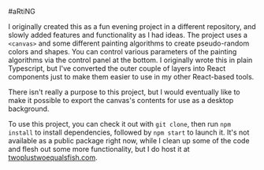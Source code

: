 #aRtiNG

I originally created this as a fun evening project in a different repository, and slowly added features and functionality as I had ideas.  The project uses a `<canvas>` and some different painting algorithms to create pseudo-random colors and shapes.  You can control various parameters of the painting algorithms via the control panel at the bottom.  I originally wrote this in plain Typescript, but I've converted the outer couple of layers into React components just to make them easier to use in my other React-based tools.  

There isn't really a purpose to this project, but I would eventually like to make it possible to export the canvas's contents for use as a desktop background.  

To use this project, you can check it out with `git clone`, then run `npm install` to install dependencies, followed by `npm start` to launch it.  It's not available as a public package right now, while I clean up some of the code and flesh out some more functionality, but I do host it at [twoplustwoequalsfish.com](https://twoplustwoequalsfish.com/arting).

